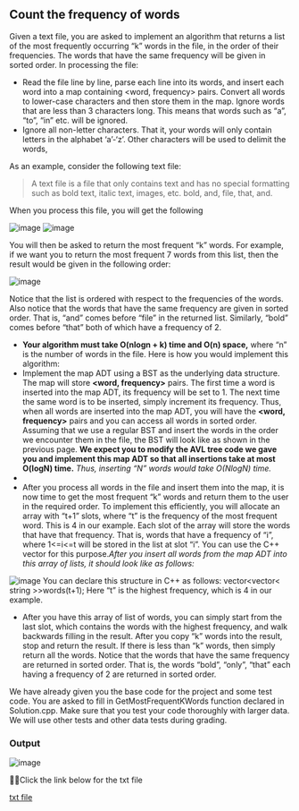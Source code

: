 ## Count the frequency of words
Given a text file, you are asked to implement an algorithm that returns a list of the most frequently occurring “k” words in the file, in the order of their frequencies. The words that have the same frequency will be given in sorted order. In processing the file:

- Read the file line by line, parse each line into its words, and insert each word into a map containing <word, frequency> pairs. Convert all words to lower-case characters and then store them in the map. Ignore words that are less than 3 characters long. This means that words such as “a”, “to”, “in” etc. will be ignored.
- Ignore all non-letter characters. That it, your words will only contain letters in the alphabet ‘a’-‘z’. Other characters will be used to delimit the words,

As an example, consider the following text file:

> A text file is a file that only contains text and has no special formatting such as bold text, italic text, images, etc. bold, and, file, that, and.

When you process this file, you will get the following

![image](https://user-images.githubusercontent.com/67970973/123788178-62671d00-d8e4-11eb-9fa5-88320b073e67.png)
![image](https://user-images.githubusercontent.com/67970973/123788233-71e66600-d8e4-11eb-959f-b06c8be85c68.png)

You will then be asked to return the most frequent “k” words. For example, if we want you to return the most frequent 7 words from this list, then the result would be given in the following order:

![image](https://user-images.githubusercontent.com/67970973/123790684-49ac3680-d8e7-11eb-91dc-ab192708965f.png)

Notice that the list is ordered with respect to the frequencies of the words. Also notice that the words that have the same frequency are given in sorted order. That is, “and” comes before “file” in the returned list. Similarly, “bold” comes before “that” both of which have a frequency of 2. 
- **Your algorithm must take O(nlogn + k) time and O(n) space,** where “n” is the number of words in the file. Here is how you would implement this algorithm:
-  Implement the map ADT using a BST as the underlying data structure. The map will store  **<word, frequency>** pairs. The first time a word is inserted into the map ADT, its frequency will be set to 1. The next time the same word is to be inserted, simply increment its frequency. Thus, when all words are inserted into the map ADT, you will have the  **<word, frequency>** pairs and you can access all words in sorted order. Assuming that we use a regular BST and insert the words in the order we encounter them in the file, the BST will look like as shown in the previous page. **We expect you to modify the AVL tree code we gave you and implement this map ADT so that all insertions take at most O(logN) time.** *Thus, inserting “N” words would take O(NlogN) time.*
-
- After you process all words in the file and insert them into the map, it is now time to get the most frequent “k” words and return them to the user in the required order. To implement this efficiently, you will allocate an array with “t+1” slots, where “t” is the frequency of the most frequent word. This is 4 in our example. Each slot of the array will store the words that have that frequency. That is, words that have a frequency of “i”, where 1<=i<=t will be stored in the list at slot “i”. You can use the C++ vector for this purpose.*After you insert all words from the map ADT into this array of lists, it should look like as follows:*

![image](https://user-images.githubusercontent.com/67970973/123790084-97746f00-d8e6-11eb-94cf-7557205fb545.png)
You can declare this structure in C++ as follows: vector<vector< string >>words(t+1);
Here “t” is the highest frequency, which is 4 in our example.

- After you have this array of list of words, you can simply start from the last slot, which contains the words with the highest frequency, and walk backwards filling in the result. After you copy “k” words into the result, stop and return the result. If there is less than “k” words, then simply return all the words. Notice that the words that have the same frequency are returned in sorted order. That is, the words “bold”, “only”, “that” each having a frequency of 2 are returned in sorted order.

We have already given you the base code for the project and some test code. You are asked to fill in GetMostFrequentKWords function declared in Solution.cpp. Make sure that you test your code thoroughly with larger data. We will use other tests and other data tests during grading.

### Output

![image](https://user-images.githubusercontent.com/67970973/123791231-df47c600-d8e7-11eb-8468-c8b989cbccda.png)

👨‍💻Click the link below for the txt file

[txt file](https://github.com/Minecakir/DataStructures/blob/main/Map_ADT/1.txt)


